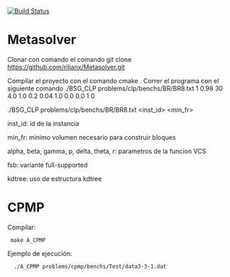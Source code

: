 [![Build Status](https://travis-ci.org/rilianx/Metasolver.svg?branch=mop-bsg)](https://travis-ci.org/rilianx/Metasolver)
# Metasolver


Clonar con comando el comando
git clone https://github.com/rilianx/Metasolver.git

Compilar el proyecto con el comando
cmake .
Correr el programa con el siguiente comando
./BSG_CLP problems/clp/benchs/BR/BR8.txt 1 0.98 30 4.0 1.0 0.2 0.04 1.0 0.0 0.0 1 0


./BSG_CLP problems/clp/benchs/BR/BR8.txt <inst_id> <min_fr> <maxtime> <alpha> <beta> <gamma> <p> <delta> <theta> <r> <fsb> <kdtree>

inst_id: id de la instancia

min_fr: minimo volumen necesario para construir bloques

alpha, beta, gamma, p, delta, theta, r: parametros de la funcion VCS 

fsb: variante full-supported

kdtree: uso de estructura kdtree

# CPMP

Compilar:

     make A_CPMP
 
Ejemplo de ejecución:

      ./A_CPMP problems/cpmp/benchs/Test/data3-3-1.dat
      



